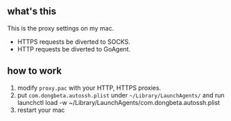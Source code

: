 ## what's this
This is the proxy settings on my mac.

* HTTPS requests be diverted to SOCKS.
* HTTP requests be diverted to GoAgent.

## how to work
1. modify `proxy.pac` with your HTTP, HTTPS proxies.
2. put `com.dongbeta.autossh.plist` under `~/Library/LaunchAgents/` and run
    launchctl load -w ~/Library/LaunchAgents/com.dongbeta.autossh.plist
3. restart your mac